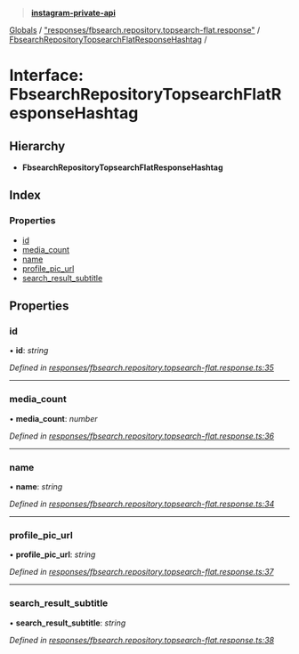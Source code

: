 > **[instagram-private-api](../README.md)**

[Globals](../README.md) / ["responses/fbsearch.repository.topsearch-flat.response"](../modules/_responses_fbsearch_repository_topsearch_flat_response_.md) / [FbsearchRepositoryTopsearchFlatResponseHashtag](_responses_fbsearch_repository_topsearch_flat_response_.fbsearchrepositorytopsearchflatresponsehashtag.md) /

# Interface: FbsearchRepositoryTopsearchFlatResponseHashtag

## Hierarchy

- **FbsearchRepositoryTopsearchFlatResponseHashtag**

## Index

### Properties

- [id](_responses_fbsearch_repository_topsearch_flat_response_.fbsearchrepositorytopsearchflatresponsehashtag.md#id)
- [media_count](_responses_fbsearch_repository_topsearch_flat_response_.fbsearchrepositorytopsearchflatresponsehashtag.md#media_count)
- [name](_responses_fbsearch_repository_topsearch_flat_response_.fbsearchrepositorytopsearchflatresponsehashtag.md#name)
- [profile_pic_url](_responses_fbsearch_repository_topsearch_flat_response_.fbsearchrepositorytopsearchflatresponsehashtag.md#profile_pic_url)
- [search_result_subtitle](_responses_fbsearch_repository_topsearch_flat_response_.fbsearchrepositorytopsearchflatresponsehashtag.md#search_result_subtitle)

## Properties

### id

• **id**: _string_

_Defined in [responses/fbsearch.repository.topsearch-flat.response.ts:35](https://github.com/realinstadude/instagram-private-api/blob/4ae8fec/src/responses/fbsearch.repository.topsearch-flat.response.ts#L35)_

---

### media_count

• **media_count**: _number_

_Defined in [responses/fbsearch.repository.topsearch-flat.response.ts:36](https://github.com/realinstadude/instagram-private-api/blob/4ae8fec/src/responses/fbsearch.repository.topsearch-flat.response.ts#L36)_

---

### name

• **name**: _string_

_Defined in [responses/fbsearch.repository.topsearch-flat.response.ts:34](https://github.com/realinstadude/instagram-private-api/blob/4ae8fec/src/responses/fbsearch.repository.topsearch-flat.response.ts#L34)_

---

### profile_pic_url

• **profile_pic_url**: _string_

_Defined in [responses/fbsearch.repository.topsearch-flat.response.ts:37](https://github.com/realinstadude/instagram-private-api/blob/4ae8fec/src/responses/fbsearch.repository.topsearch-flat.response.ts#L37)_

---

### search_result_subtitle

• **search_result_subtitle**: _string_

_Defined in [responses/fbsearch.repository.topsearch-flat.response.ts:38](https://github.com/realinstadude/instagram-private-api/blob/4ae8fec/src/responses/fbsearch.repository.topsearch-flat.response.ts#L38)_
